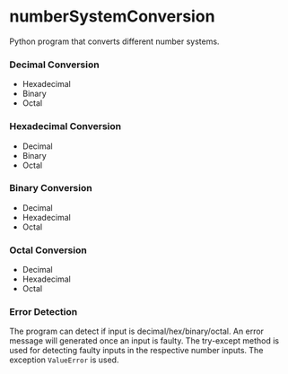 # numberSystemConversion
Python program that converts different number systems.
### Decimal Conversion
* Hexadecimal
* Binary
* Octal
### Hexadecimal Conversion
* Decimal
* Binary
* Octal
### Binary Conversion
* Decimal
* Hexadecimal
* Octal
### Octal Conversion
* Decimal
* Hexadecimal
* Octal
### Error Detection
The program can detect if input is decimal/hex/binary/octal. An error message will generated once an input is faulty. The try-except method is used for detecting faulty inputs in the respective number inputs. The exception `ValueError` is used.

